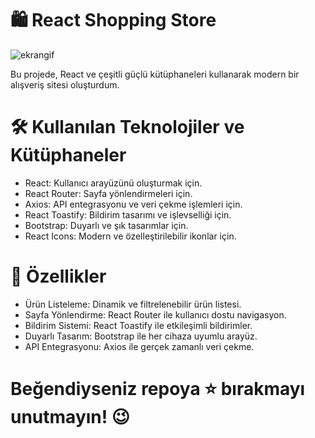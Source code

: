 # 🛍️ React Shopping Store
![ekrangif](https://github.com/user-attachments/assets/bbaec88f-c76b-4047-914a-4765e145b3a4)

Bu projede, React ve çeşitli güçlü kütüphaneleri kullanarak modern bir alışveriş sitesi oluşturdum.

# 🛠️ Kullanılan Teknolojiler ve Kütüphaneler

- React: Kullanıcı arayüzünü oluşturmak için.
- React Router: Sayfa yönlendirmeleri için.
- Axios: API entegrasyonu ve veri çekme işlemleri için.
- React Toastify: Bildirim tasarımı ve işlevselliği için.
- Bootstrap: Duyarlı ve şık tasarımlar için.
- React Icons: Modern ve özelleştirilebilir ikonlar için.


# 🎨 Özellikler

- Ürün Listeleme: Dinamik ve filtrelenebilir ürün listesi.
- Sayfa Yönlendirme: React Router ile kullanıcı dostu navigasyon.
- Bildirim Sistemi: React Toastify ile etkileşimli bildirimler.
- Duyarlı Tasarım: Bootstrap ile her cihaza uyumlu arayüz.
- API Entegrasyonu: Axios ile gerçek zamanlı veri çekme.

# Beğendiyseniz repoya ⭐ bırakmayı unutmayın! 😉

